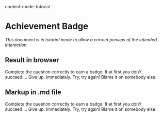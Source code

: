 <config>
content-mode: tutorial
</config>

# Achievement Badge

_This document is in tutorial mode to allow a correct preview of the intended interaction._

## Result in browser

Complete the question correctly to earn a badge.
<single-select-question id='chosen-strategy'>
If at first you don't succeed ...
<choice value='give-up'>Give up. Immediately.</choice>
<choice value='try-again'>Try, try again!</choice>
<choice value='blame'>Blame it on somebody else.</choice>
</single-select-question>

<show if='chosen-strategy is try-again'>
<badge
  title='Persistence practitioner'
  description='Bravely refused to be discouraged by failure.'
  icon=carbon:loop
/>
</show>

## Markup in .md file

<code-block language='xml'>
Complete the question correctly to earn a badge.
<single-select-question id='chosen-strategy'>
If at first you don't succeed ...
<choice value='give-up'>Give up. Immediately.</choice>
<choice value='try-again'>Try, try again!</choice>
<choice value='blame'>Blame it on somebody else.</choice>
</single-select-question>

<show if='chosen-strategy is try-again'>
<badge
  title='Persistence practitioner'
  description='Bravely refused to be discouraged by failure.'
  icon=carbon:loop
/>
</show>
</code-block>